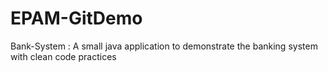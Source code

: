 # EPAM-GitDemo

Bank-System : A small java application to demonstrate the banking system with clean code practices
